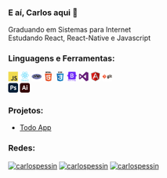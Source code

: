 ### E aí, Carlos aqui 👋

Graduando em Sistemas para Internet <br />
Estudando React, React-Native e Javascript
<br />

### Linguagens e Ferramentas:
<p align="left">
<img src="https://github.com/devicons/devicon/blob/master/icons/javascript/javascript-original.svg" alt="javascript" width="20" height="20">
<img src="https://github.com/devicons/devicon/blob/master/icons/react/react-original-wordmark.svg" alt="react" width="20" height="20">
<img src="https://github.com/devicons/devicon/blob/master/icons/php/php-original.svg" alt="php" width="20" height="20">
<img src="https://github.com/devicons/devicon/blob/master/icons/html5/html5-original-wordmark.svg" alt="html5"  width="20" height="20">
<img src="https://github.com/devicons/devicon/blob/master/icons/css3/css3-original-wordmark.svg" alt="css3"  width="20" height="20">
<img src="https://github.com/devicons/devicon/blob/master/icons/bootstrap/bootstrap-plain-wordmark.svg" alt="angular"  width="20" height="20">
<img src="https://github.com/devicons/devicon/blob/master/icons/visualstudio/visualstudio-plain.svg" alt="visual studio"  width="20" height="20">
<img src="https://github.com/devicons/devicon/blob/master/icons/angularjs/angularjs-original.svg" alt="angular"  width="20" height="20">
<img src="https://github.com/devicons/devicon/blob/master/icons/git/git-original-wordmark.svg" alt="angular"  width="20" height="20">
<br />
<img src="https://github.com/devicons/devicon/blob/master/icons/photoshop/photoshop-plain.svg" alt="photoshop"  width="20" height="20">
<img src="https://github.com/devicons/devicon/blob/master/icons/illustrator/illustrator-plain.svg" alt="illustrator"  width="20" height="20">
</p>

### Projetos:
- [Todo App](https://github.com/carlospessin/todo-app)<br />
<!-- <p align="center">
<img src="https://github-readme-stats.vercel.app/api?username=carlospessin&show_icons=true" alt="carlospessin"/> 
</p> -->

### Redes:

<p align="left">
<a href="https://linkedin.com/in/carlospessin" target="blank"><img align="center" src="https://cdn.jsdelivr.net/npm/simple-icons@3.0.1/icons/linkedin.svg" alt="carlospessin" height="20" width="20" /></a>
<a href="https://fb.com/carlospessin" target="blank"><img align="center" src="https://cdn.jsdelivr.net/npm/simple-icons@3.0.1/icons/facebook.svg" alt="carlospessin" height="20" width="20" /></a>
<a href="https://instagram.com/carlospessin" target="blank"><img align="center" src="https://cdn.jsdelivr.net/npm/simple-icons@3.0.1/icons/instagram.svg" alt="carlospessin" height="20" width="20" /></a>
</p>

<!--
**carlospessin/carlospessin** is a ✨ _special_ ✨ repository because its `README.md` (this file) appears on your GitHub profile.

Here are some ideas to get you started:

- 🔭 I’m currently working on ...
- 🌱 I’m currently learning ...
- 👯 I’m looking to collaborate on ...
- 🤔 I’m looking for help with ...
- 💬 Ask me about ...
- 📫 How to reach me: ...
- 😄 Pronouns: ...
- ⚡ Fun fact: ...
-->
